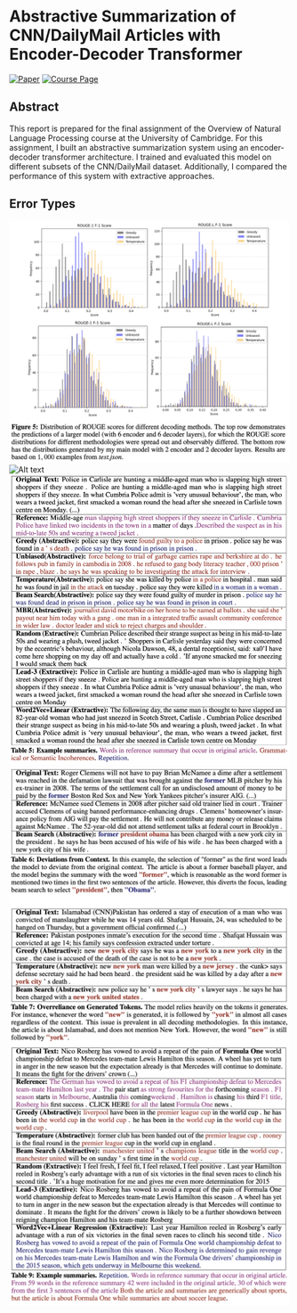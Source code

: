 # Abstractive Summarization of CNN/DailyMail Articles with Encoder-Decoder Transformer

[![Paper](https://img.shields.io/badge/Paper-007ACC?style=for-the-badge&labelColor=007ACC)](https://drive.google.com/file/d/1-w3YuVLeIrCt53YoJ6qNzkwp27rwTaza/view?usp=sharing)
[![Course Page](https://img.shields.io/badge/Course_Page-007ACC?style=for-the-badge&labelColor=007ACC)](https://www.cl.cam.ac.uk/teaching/2324/L90/)

## Abstract
This report is prepared for the final assignment of the Overview of Natural Language Processing course at the University of Cambridge. For this assignment, I built an abstractive summarization system using an encoder-decoder transformer architecture. I trained and evaluated this model on different subsets of the CNN/DailyMail dataset. Additionally, I compared the performance of this
system with extractive approaches.

## Error Types
![Alt text](assets/rouge-distribution.png)
![Alt text](assets/legthvsscore.png)
![Alt text](assets/example1.png)
![Alt text](assets/example2.png)
![Alt text](assets/example3.png)